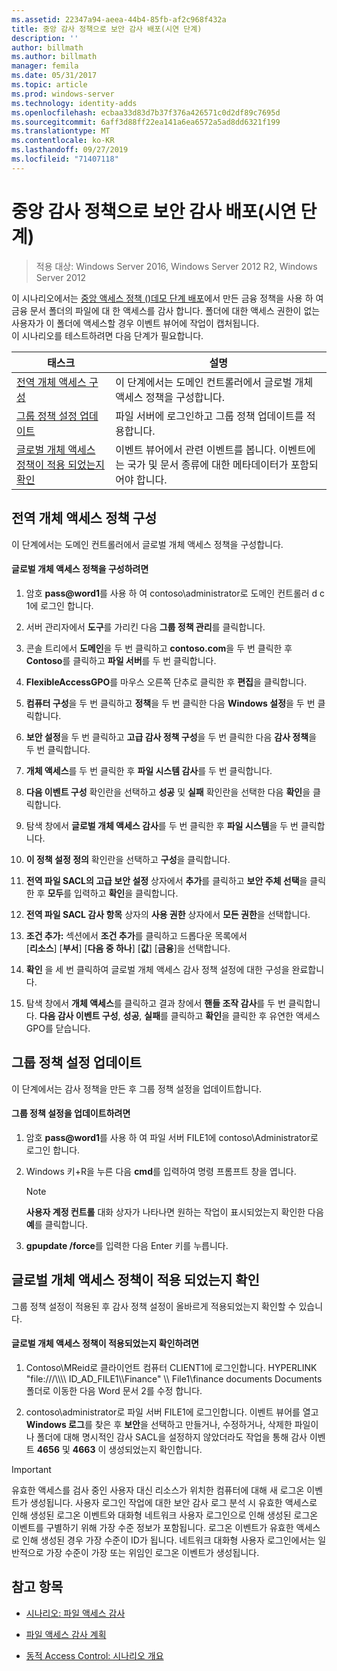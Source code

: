 ```yaml
---
ms.assetid: 22347a94-aeea-44b4-85fb-af2c968f432a
title: 중앙 감사 정책으로 보안 감사 배포(시연 단계)
description: ''
author: billmath
ms.author: billmath
manager: femila
ms.date: 05/31/2017
ms.topic: article
ms.prod: windows-server
ms.technology: identity-adds
ms.openlocfilehash: ecbaa33d83d7b37f376a426571c0d2df89c7695d
ms.sourcegitcommit: 6aff3d88ff22ea141a6ea6572a5ad8dd6321f199
ms.translationtype: MT
ms.contentlocale: ko-KR
ms.lasthandoff: 09/27/2019
ms.locfileid: "71407118"
---
```

# <a name="deploy-security-auditing-with-central-audit-policies-demonstration-steps"></a>중앙 감사 정책으로 보안 감사 배포(시연 단계)

>적용 대상: Windows Server 2016, Windows Server 2012 R2, Windows Server 2012

이 시나리오에서는 [중앙 액세스 정책 &#40;&#41;데모 단계 배포](Deploy-a-Central-Access-Policy--Demonstration-Steps-.md)에서 만든 금융 정책을 사용 하 여 금융 문서 폴더의 파일에 대 한 액세스를 감사 합니다. 폴더에 대한 액세스 권한이 없는 사용자가 이 폴더에 액세스할 경우 이벤트 뷰어에 작업이 캡처됩니다.   
 이 시나리오를 테스트하려면 다음 단계가 필요합니다.  
  
|태스크|설명|  
|--------|---------------|  
|[전역 개체 액세스 구성](Deploy-Security-Auditing-with-Central-Audit-Policies--Demonstration-Steps-.md#BKMK_1)|이 단계에서는 도메인 컨트롤러에서 글로벌 개체 액세스 정책을 구성합니다.|  
|[그룹 정책 설정 업데이트](Deploy-Security-Auditing-with-Central-Audit-Policies--Demonstration-Steps-.md#BKMK_2)|파일 서버에 로그인하고 그룹 정책 업데이트를 적용합니다.|  
|[글로벌 개체 액세스 정책이 적용 되었는지 확인](Deploy-Security-Auditing-with-Central-Audit-Policies--Demonstration-Steps-.md#BKMK_3)|이벤트 뷰어에서 관련 이벤트를 봅니다. 이벤트에는 국가 및 문서 종류에 대한 메타데이터가 포함되어야 합니다.|  
  
## <a name="BKMK_1"></a>전역 개체 액세스 정책 구성  
이 단계에서는 도메인 컨트롤러에서 글로벌 개체 액세스 정책을 구성합니다.  
  
#### <a name="to-configure-a-global-object-access-policy"></a>글로벌 개체 액세스 정책을 구성하려면  
  
1. 암호 <strong>pass@word1</strong>를 사용 하 여 contoso\administrator로 도메인 컨트롤러 d c 1에 로그인 합니다.  
  
2. 서버 관리자에서 **도구**를 가리킨 다음 **그룹 정책 관리**를 클릭합니다.  
  
3. 콘솔 트리에서 **도메인**을 두 번 클릭하고 **contoso.com**을 두 번 클릭한 후 **Contoso**를 클릭하고 **파일 서버**를 두 번 클릭합니다.  
  
4. **FlexibleAccessGPO**를 마우스 오른쪽 단추로 클릭한 후 **편집**을 클릭합니다.  
  
5. **컴퓨터 구성**을 두 번 클릭하고 **정책**을 두 번 클릭한 다음 **Windows 설정**을 두 번 클릭합니다.  
  
6. **보안 설정**을 두 번 클릭하고 **고급 감사 정책 구성**을 두 번 클릭한 다음 **감사 정책**을 두 번 클릭합니다.  
  
7. **개체 액세스**를 두 번 클릭한 후 **파일 시스템 감사**를 두 번 클릭합니다.  
  
8. **다음 이벤트 구성** 확인란을 선택하고 **성공** 및 **실패** 확인란을 선택한 다음 **확인**을 클릭합니다.  
  
9. 탐색 창에서 **글로벌 개체 액세스 감사**를 두 번 클릭한 후 **파일 시스템**을 두 번 클릭합니다.  
  
10. **이 정책 설정 정의** 확인란을 선택하고 **구성**을 클릭합니다.  
  
11. **전역 파일 SACL의 고급 보안 설정** 상자에서 **추가**를 클릭하고 **보안 주체 선택**을 클릭한 후 **모두**를 입력하고 **확인**을 클릭합니다.  
  
12. **전역 파일 SACL 감사 항목** 상자의 **사용 권한** 상자에서 **모든 권한**을 선택합니다.  
  
13. **조건 추가:** 섹션에서 **조건 추가**를 클릭하고 드롭다운 목록에서   
    [**리소스**] [**부서**] [**다음 중 하나**] [**값**] [**금융**]을 선택합니다.  
  
14. **확인** 을 세 번 클릭하여 글로벌 개체 액세스 감사 정책 설정에 대한 구성을 완료합니다.  
  
15. 탐색 창에서 **개체 액세스**를 클릭하고 결과 창에서 **핸들 조작 감사**를 두 번 클릭합니다. **다음 감사 이벤트 구성**, **성공**, **실패**를 클릭하고 **확인**을 클릭한 후 유연한 액세스 GPO를 닫습니다.  
  
## <a name="BKMK_2"></a>그룹 정책 설정 업데이트  
이 단계에서는 감사 정책을 만든 후 그룹 정책 설정을 업데이트합니다.  
  
#### <a name="to-update-group-policy-settings"></a>그룹 정책 설정을 업데이트하려면  
  
1. 암호 <strong>pass@word1</strong>를 사용 하 여 파일 서버 FILE1에 contoso\Administrator로 로그인 합니다.  
  
2. Windows 키+R을 누른 다음 **cmd**를 입력하여 명령 프롬프트 창을 엽니다.  
  
   > [!NOTE]  
   > **사용자 계정 컨트롤** 대화 상자가 나타나면 원하는 작업이 표시되었는지 확인한 다음 **예**를 클릭합니다.  
  
3. **gpupdate /force**를 입력한 다음 Enter 키를 누릅니다.  
  
## <a name="BKMK_3"></a>글로벌 개체 액세스 정책이 적용 되었는지 확인  
그룹 정책 설정이 적용된 후 감사 정책 설정이 올바르게 적용되었는지 확인할 수 있습니다.  
  
#### <a name="to-verify-that-the-global-object-access-policy-has-been-applied"></a>글로벌 개체 액세스 정책이 적용되었는지 확인하려면  
  
1.  Contoso\MReid로 클라이언트 컴퓨터 CLIENT1에 로그인합니다. HYPERLINK "file:///\\\\\\\ ID_AD_FILE1\\\Finance" \\\ File1\finance documents Documents 폴더로 이동한 다음 Word 문서 2를 수정 합니다.  
  
2.  contoso\administrator로 파일 서버 FILE1에 로그인합니다. 이벤트 뷰어를 열고 **Windows 로그**를 찾은 후 **보안**을 선택하고 만들거나, 수정하거나, 삭제한 파일이나 폴더에 대해 명시적인 감사 SACL을 설정하지 않았더라도 작업을 통해 감사 이벤트 **4656** 및 **4663** 이 생성되었는지 확인합니다.  
  
> [!IMPORTANT]  
> 유효한 액세스를 검사 중인 사용자 대신 리소스가 위치한 컴퓨터에 대해 새 로그온 이벤트가 생성됩니다. 사용자 로그인 작업에 대한 보안 감사 로그 분석 시 유효한 액세스로 인해 생성된 로그온 이벤트와 대화형 네트워크 사용자 로그인으로 인해 생성된 로그온 이벤트를 구별하기 위해 가장 수준 정보가 포함됩니다. 로그온 이벤트가 유효한 액세스로 인해 생성된 경우 가장 수준이 ID가 됩니다. 네트워크 대화형 사용자 로그인에서는 일반적으로 가장 수준이 가장 또는  위임인 로그온 이벤트가 생성됩니다.  
  
## <a name="BKMK_Links"></a>참고 항목  
  
-   [시나리오: 파일 액세스 감사](Scenario--File-Access-Auditing.md)  
  
-   [파일 액세스 감사 계획](Plan-for-File-Access-Auditing.md)  
  
-   [동적 Access Control: 시나리오 개요](Dynamic-Access-Control--Scenario-Overview.md)  
  

